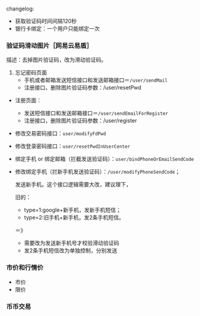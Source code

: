 changelog:

* 获取验证码时间间隔120秒
* 银行卡绑定：一个用户只能绑定一次

### 验证码滑动图片［网易云易盾］

描述：去掉图片验证码，改为滑动验证码。

1. 忘记密码页面
	* 手机或者邮箱发送短信接口和发送邮箱接口＝`/user/sendMail`
	* 注册接口，删除图片验证码参数：/user/resetPwd
* 注册页面：
	* 发送短信接口和发送邮箱接口＝`/user/sendEmailForRegister`
	* 注册接口，删除图片验证码参数：/user/register
* 修改交易密码接口：`user/modifyFdPwd`
* 修改登录密码接口：`user/resetPwdInUserCenter`


* 绑定手机 or 绑定邮箱（拦截发送验证码）：`user/bindPhoneOrEmailSendCode`
* 修改绑定手机（拦新手机发送验证码）：`/user/modifyPhoneSendCode`；

  	发送新手机。这个接口逻辑需要大改，建议理下，
	
	旧的： 
	
	* type=1:google+新手机，发新手机短信；
	* type=2:旧手机+新手机，发2条手机短信。
	
	＝》 
	
	* 需要改为发送新手机号才校验滑动验证码 
	* 发2条手机短信改为单独控制，分别发送


### 市价和行情价

* 市价
* 限价

### 币币交易



